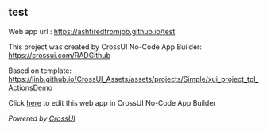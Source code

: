 ## test
Web app url : https://ashfiredfromjob.github.io/test

This project was created by CrossUI No-Code App Builder: https://crossui.com/RADGithub

Based on template: https://linb.github.io/CrossUI_Assets/assets/projects/Simple/xui_project_tpl_ActionsDemo

Click [here](https://crossui.com/RADGithub/#!from=github&owner=ashfiredfromjob&repo=test) to edit this web app in CrossUI No-Code App Builder

<i>Powered by [CrossUI](https://crossui.com)</i>
